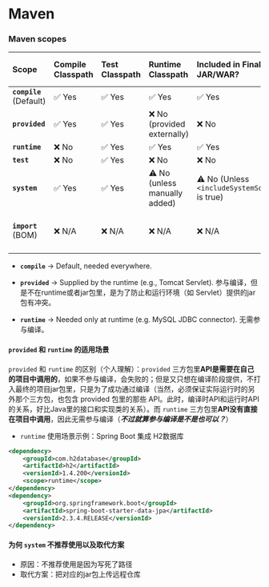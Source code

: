 # Maven

### Maven scopes

| Scope                   | Compile Classpath | Test Classpath | Runtime Classpath                    | Included in Final JAR/WAR?                           | Transitive Dependencies Included?      |
| :---------------------- | :---------------- | :------------- | :----------------------------------- | :--------------------------------------------------- | :------------------------------------- |
| **`compile`** (Default) | ✅ Yes             | ✅ Yes          | ✅ Yes                                | ✅ Yes                                                | ✅ Yes                                  |
| **`provided`**          | ✅ Yes             | ✅ Yes          | ❌ No (provided externally)           | ❌ No                                                 | ✅ Yes                                  |
| **`runtime`**           | ❌ No              | ✅ Yes          | ✅ Yes                                | ✅ Yes                                                | ✅ Yes                                  |
| **`test`**              | ❌ No              | ✅ Yes          | ❌ No                                 | ❌ No                                                 | ❌ No                                   |
| **`system`**            | ✅ Yes             | ✅ Yes          | :warning: No (unless manually added) | :warning: No (Unless `<includeSystemScope>` is true) | ❌ No                                   |
| **`import`** (BOM)      | ❌ N/A             | ❌ N/A          | ❌ N/A                                | ❌ N/A                                                | ✅ Yes (only for dependency management) |

- **`compile`** → Default, needed everywhere.

- **`provided`** → Supplied by the runtime (e.g., Tomcat Servlet). 参与编译，但是不在runtime或者jar包里，是为了防止和运行环境（如 Servlet）提供的jar包有冲突。

- **`runtime`** → Needed only at runtime (e.g. MySQL JDBC connector). 无需参与编译。



#### `provided` 和 `runtime` 的适用场景
`provided` 和 `runtime` 的区别（个人理解）：`provided` 三方包里**API是需要在自己的项目中调用的**，如果不参与编译，会失败的；但是又只想在编译阶段提供，不打入最终的项目jar包里，只是为了成功通过编译（当然，必须保证实际运行时的另外那个三方包，也包含 provided 包里的那些 API。此时，编译时API和运行时API的关系，好比Java里的接口和实现类的关系）。而  `runtime` 三方包里**API没有直接在项目中调用**，因此无需参与编译（***不过就算参与编译是不是也可以？***）



* `runtime` 使用场景示例：Spring Boot 集成 H2数据库

```xml
<dependency>
    <groupId>com.h2database</groupId>
    <artifactId>h2</artifactId>
    <versionId>1.4.200</versionId>
    <scope>runtime</scope>
</dependency>
<dependency>
    <groupId>org.springframework.boot</groupId>
    <artifactId>spring-boot-starter-data-jpa</artifactId>
    <versionId>2.3.4.RELEASE</versionId>
</dependency>
```



#### 为何 `system` 不推荐使用以及取代方案

* 原因：不推荐使用是因为写死了路径
* 取代方案：把对应的jar包上传远程仓库